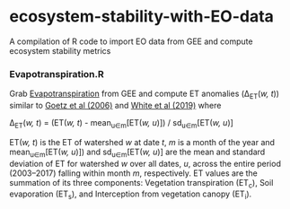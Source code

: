 # ecosystem-stability-with-EO-data
A compilation of R code to import EO data from GEE and compute ecosystem stability metrics
### Evapotranspiration.R
Grab [Evapotranspiration](https://developers.google.com/earth-engine/datasets/catalog/CAS_IGSNRR_PML_V2) from GEE and compute ET anomalies (&#916;<sub>ET</sub>(*w, t*)) similar to [Goetz et al (2006)](https://www.sciencedirect.com/science/article/abs/pii/S0034425706000289) and [White et al (2019)](https://zslpublications.onlinelibrary.wiley.com/doi/10.1002/rse2.148) where

&#916;<sub>ET</sub>(*w, t*) = (ET(*w, t*) - mean<sub>u&isin;m</sub>[ET(*w, u*)]) / sd<sub>u&isin;m</sub>[ET(*w, u*)]

ET(*w, t*) is the ET of watershed *w* at date *t*, *m* is a month of the year and mean<sub>u&isin;m</sub>[ET(*w, u*)]) and sd<sub>u&isin;m</sub>[ET(*w, u*)] are the mean and standard deviation of ET for watershed *w* over all dates, *u*, across the entire period (2003–2017) falling within month *m*, respectively.
ET values are the summation of its three components: Vegetation transpiration (ET<sub>c</sub>), Soil evaporation (ET<sub>s</sub>), and Interception from vegetation canopy (ET<sub>i</sub>).
